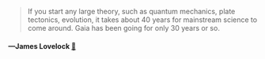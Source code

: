 > If you start any large theory, such as quantum mechanics, plate tectonics, evolution, it takes about 40 years for mainstream science to come around. Gaia has been going for only 30 years or so.
  #### —James Lovelock [:scroll:](undefined)